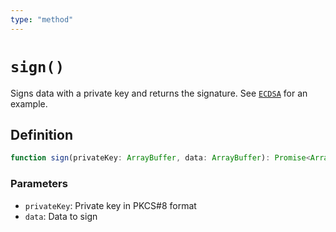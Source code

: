 ```yaml
---
type: "method"
---
```


# `sign()`

Signs data with a private key and returns the signature. See [`ECDSA`](/reference/crypto/ECDSA) for an example.

## Definition

```ts
function sign(privateKey: ArrayBuffer, data: ArrayBuffer): Promise<ArrayBuffer>;
```

### Parameters

- `privateKey`: Private key in PKCS#8 format
- `data`: Data to sign
